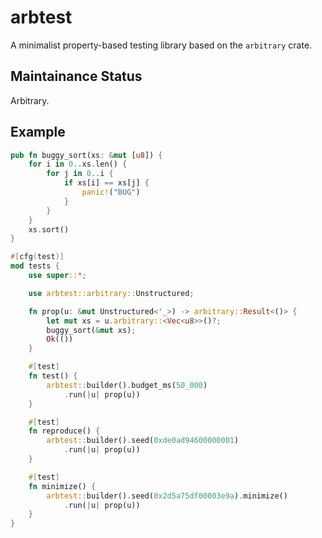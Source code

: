 # arbtest

A minimalist property-based testing library based on the `arbitrary` crate.

## Maintainance Status

Arbitrary.

## Example

```rust
pub fn buggy_sort(xs: &mut [u8]) {
    for i in 0..xs.len() {
        for j in 0..i {
            if xs[i] == xs[j] {
                panic!("BUG")
            }
        }
    }
    xs.sort()
}

#[cfg(test)]
mod tests {
    use super::*;

    use arbtest::arbitrary::Unstructured;

    fn prop(u: &mut Unstructured<'_>) -> arbitrary::Result<()> {
        let mut xs = u.arbitrary::<Vec<u8>>()?;
        buggy_sort(&mut xs);
        Ok(())
    }

    #[test]
    fn test() {
        arbtest::builder().budget_ms(50_000)
            .run(|u| prop(u))
    }

    #[test]
    fn reproduce() {
        arbtest::builder().seed(0xde0ad94600000001)
            .run(|u| prop(u))
    }

    #[test]
    fn minimize() {
        arbtest::builder().seed(0x2d5a75df00003e9a).minimize()
            .run(|u| prop(u))
    }
}
```
